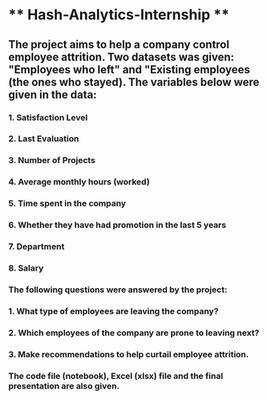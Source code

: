 # ** Hash-Analytics-Internship **
## The project aims to help a company control employee attrition. Two datasets was given: "Employees who left" and "Existing  employees (the ones who stayed). The variables below were given in the data:
### 1.    Satisfaction Level
### 2.    Last Evaluation
### 3.    Number of Projects
### 4.    Average monthly hours (worked)
### 5.    Time spent in the company
### 6.    Whether they have had promotion in the last 5 years
### 7.    Department
### 8.    Salary

### The following questions were answered by the project:
### 1.    What type of employees are leaving the company?
### 2.    Which employees of the company are prone to leaving next?
### 3.    Make recommendations to help curtail employee attrition.

### The code file (notebook), Excel (xlsx) file and the final presentation are also given.